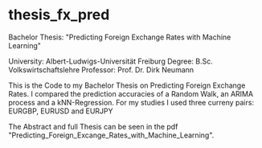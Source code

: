 # thesis_fx_pred

Bachelor Thesis: "Predicting Foreign Exchange Rates with Machine Learning" 

  University:   Albert-Ludwigs-Universität Freiburg
  Degree:       B.Sc. Volkswirtschaftslehre
  Professor:    Prof. Dr. Dirk Neumann

This is the Code to my Bachelor Thesis on Predicting Foreign Exchange Rates.
I compared the prediction accuracies of a Random Walk, an ARIMA process and a kNN-Regression.
For my studies I used three curreny pairs: EURGBP, EURUSD and EURJPY



The Abstract and full Thesis can be seen in the pdf "Predicting_Foreign_Excange_Rates_with_Machine_Learning".


